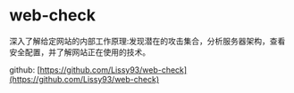# web-check

深入了解给定网站的内部工作原理:发现潜在的攻击集合，分析服务器架构，查看安全配置，并了解网站正在使用的技术。

github: [https://github.com/Lissy93/web-check](https://github.com/Lissy93/web-check)